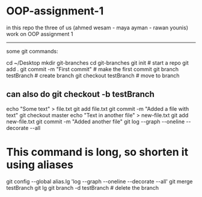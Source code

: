 # OOP-assignment-1
in this repo the three of us (ahmed wesam - maya ayman - rawan younis) work on OOP assignment 1

----------------------------------------------------------------------------------------------------------------------------------------------
some git commands:


cd ~/Desktop
mkdir git-branches
cd git-branches
git init # start a repo
git add .
git commit -m "First commit" # make the first commit
git branch testBranch # create branch
git checkout testBranch # move to branch
## can also do git checkout -b testBranch
echo "Some text" > file.txt 
git add file.txt
git commit -m "Added a file with text"
git checkout master
echo "Text in another file" > new-file.txt
git add new-file.txt
git commit -m "Added another file"
git log --graph --oneline --decorate --all
# This command is long, so shorten it using aliases
git config --global alias.lg 'log --graph --oneline --decorate --all'
git merge testBranch
git lg
git branch -d testBranch # delete the branch